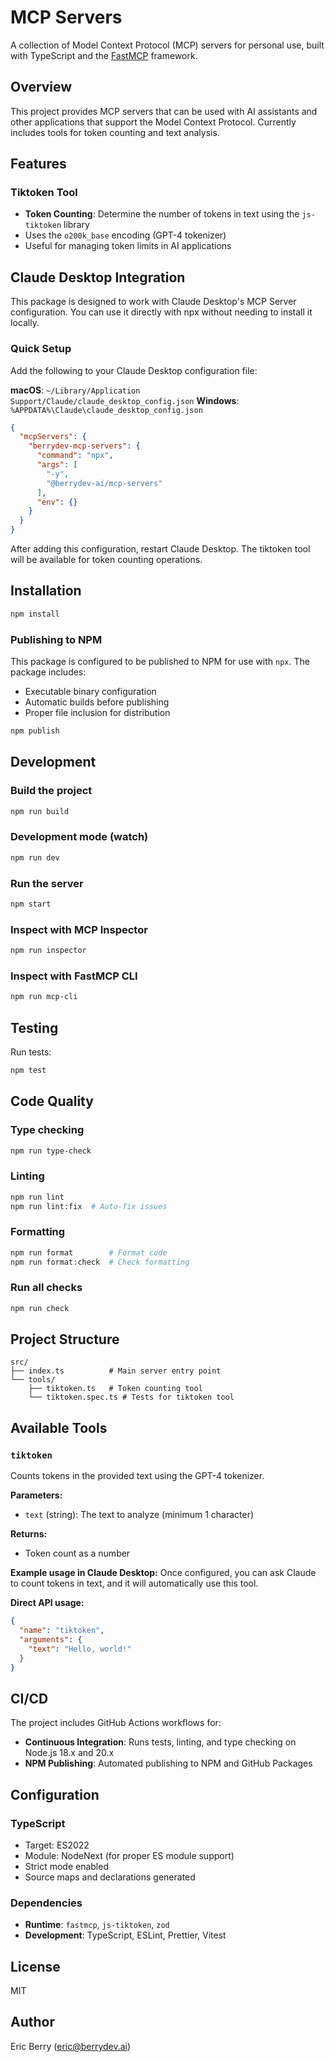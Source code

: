 # MCP Servers

A collection of Model Context Protocol (MCP) servers for personal use, built with TypeScript and the [FastMCP](https://github.com/jlowin/fastmcp) framework.

## Overview

This project provides MCP servers that can be used with AI assistants and other applications that support the Model Context Protocol. Currently includes tools for token counting and text analysis.

## Features

### Tiktoken Tool
- **Token Counting**: Determine the number of tokens in text using the `js-tiktoken` library
- Uses the `o200k_base` encoding (GPT-4 tokenizer)
- Useful for managing token limits in AI applications

## Claude Desktop Integration

This package is designed to work with Claude Desktop's MCP Server configuration. You can use it directly with npx without needing to install it locally.

### Quick Setup

Add the following to your Claude Desktop configuration file:

**macOS**: `~/Library/Application Support/Claude/claude_desktop_config.json`
**Windows**: `%APPDATA%\Claude\claude_desktop_config.json`

```json
{
  "mcpServers": {
    "berrydev-mcp-servers": {
      "command": "npx",
      "args": [
        "-y",
        "@berrydev-ai/mcp-servers"
      ],
      "env": {}
    }
  }
}
```

After adding this configuration, restart Claude Desktop. The tiktoken tool will be available for token counting operations.

## Installation

```bash
npm install
```

### Publishing to NPM

This package is configured to be published to NPM for use with `npx`. The package includes:
- Executable binary configuration
- Automatic builds before publishing
- Proper file inclusion for distribution

```bash
npm publish
```

## Development

### Build the project
```bash
npm run build
```

### Development mode (watch)
```bash
npm run dev
```

### Run the server
```bash
npm start
```

### Inspect with MCP Inspector
```bash
npm run inspector
```

### Inspect with FastMCP CLI
```bash
npm run mcp-cli
```

## Testing

Run tests:
```bash
npm test
```

## Code Quality

### Type checking
```bash
npm run type-check
```

### Linting
```bash
npm run lint
npm run lint:fix  # Auto-fix issues
```

### Formatting
```bash
npm run format        # Format code
npm run format:check  # Check formatting
```

### Run all checks
```bash
npm run check
```

## Project Structure

```
src/
├── index.ts          # Main server entry point
└── tools/
    ├── tiktoken.ts   # Token counting tool
    └── tiktoken.spec.ts # Tests for tiktoken tool
```

## Available Tools

### `tiktoken`
Counts tokens in the provided text using the GPT-4 tokenizer.

**Parameters:**
- `text` (string): The text to analyze (minimum 1 character)

**Returns:**
- Token count as a number

**Example usage in Claude Desktop:**
Once configured, you can ask Claude to count tokens in text, and it will automatically use this tool.

**Direct API usage:**
```json
{
  "name": "tiktoken",
  "arguments": {
    "text": "Hello, world!"
  }
}
```

## CI/CD

The project includes GitHub Actions workflows for:
- **Continuous Integration**: Runs tests, linting, and type checking on Node.js 18.x and 20.x
- **NPM Publishing**: Automated publishing to NPM and GitHub Packages

## Configuration

### TypeScript
- Target: ES2022
- Module: NodeNext (for proper ES module support)
- Strict mode enabled
- Source maps and declarations generated

### Dependencies
- **Runtime**: `fastmcp`, `js-tiktoken`, `zod`
- **Development**: TypeScript, ESLint, Prettier, Vitest

## License

MIT

## Author

Eric Berry (eric@berrydev.ai)